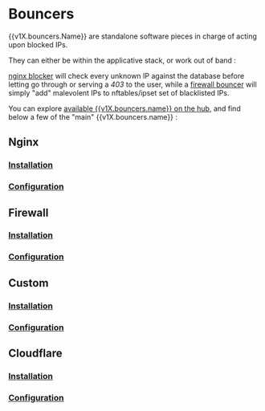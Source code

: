# Bouncers


{{v1X.bouncers.Name}} are standalone software pieces in charge of acting upon blocked IPs.

They can either be within the applicative stack, or work out of band :

[nginx blocker](https://github.com/crowdsecurity/cs-nginx-blocker) will check every unknown IP against the database before letting go through or serving a *403* to the user, while a [firewall bouncer](https://github.com/crowdsecurity/cs-firewall-bouncer) will simply "add" malevolent IPs to nftables/ipset set of blacklisted IPs.


You can explore [available {{v1X.bouncers.name}} on the hub]({{v1X.hub.bouncers_url}}), and find below a few of the "main" {{v1X.bouncers.name}} :



## Nginx

### [Installation](https://github.com/crowdsecurity/cs-nginx-bouncer#installation)

### [Configuration](https://github.com/crowdsecurity/cs-nginx-bouncer#configuration)

## Firewall

### [Installation](https://github.com/crowdsecurity/cs-firewall-bouncer#installation)

### [Configuration](https://github.com/crowdsecurity/cs-firewall-bouncer#configuration)

## Custom

### [Installation](https://github.com/crowdsecurity/cs-custom-bouncer#installation)

### [Configuration](https://github.com/crowdsecurity/cs-custom-bouncer#configuration)

## Cloudflare

### [Installation](https://github.com/crowdsecurity/cs-cloudflare-bouncer#installation)

### [Configuration](https://github.com/crowdsecurity/cs-cloudflare-bouncer#configuration)

